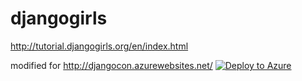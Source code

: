 # djangogirls
http://tutorial.djangogirls.org/en/index.html

modified for http://djangocon.azurewebsites.net/
[![Deploy to Azure](http://azuredeploy.net/deploybutton.png)](https://azuredeploy.net/)
